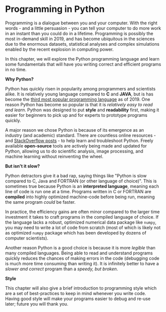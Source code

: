 # Programming in Python

Programming is a dialogue between you and your computer. With the right words - and a little persuasion - you can tell your computer to do more work in an instant than you could do in a lifetime. Programming is possibly the most in-demand skill in 2019, and has become ubiquitous in the sciences due to the enormous datasets, statistical analyses and complex simulations enabled by the recent explosion in computing power.

In this chapter, we will explore the Python programming language and learn some fundamentals that will have you writing correct and efficient programs in no time.

**Why Python?**

Python has quickly risen in popularity among programmers and scientists alike. It is relatively young language compared to **C** and **JAVA**, but is has become the [third most popular programming language](https://www.tiobe.com/tiobe-index/) as of 2019. One reason Python has become so popular is that it is *relatively easy to read and learn*. Python was designed to put **style** and **readability** first, making it easier for beginners to pick up and for experts to prototype programs quickly.

A major reason we chose Python is because of its emergence as an industry (and academic) standard. There are countless online resources - and [StackOverflow posts](https://stackoverflow.blog/2017/09/06/incredible-growth-python/) - to help learn and troubleshoot Python. Freely available **open-source** tools are actively being made and updated for Python, allowing us to do scientific analysis, image processing, and machine learning without reinventing the wheel.

**But isn't it slow?**

Python detractors give it a bad rap, saying things like "Python is slow compared to C, Java and FORTRAN (or other language of choice)". This is sometimes true because Python is an **interpreted language**, meaning each line of code is run one at a time. Programs written in C or FORTRAN are **compiled** into highly optimized machine-code before being run, meaning the same program *could* be faster.

In practice, the efficiency gains are often minor compared to the larger time investment it takes to craft programs in the compiled language of choice. If the language lacks a robust, optimized numerical data package like `numpy`, you may need to write a lot of code from scratch (most of which is likely not as optimized `numpy` package which has been developed by dozens of computer scientists).  

Another reason Python is a good choice is because it is more *legible* than many compiled languages. Being able to read and understand programs quickly reduces the chances of making errors in the code (debugging code is much more time consuming than writing it). It is infinitely better to have a *slower and correct* program than a *speedy, but broken*.

**Style**

This chapter will also give a brief introduction to programming style which are a set of best-practices to keep in mind whenever you write code. Having good style will make your programs easier to debug and re-use later; future you will thank you.
